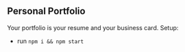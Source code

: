 ## Personal Portfolio


Your portfolio is your resume and your business card.
Setup:
- run ```npm i && npm start```

